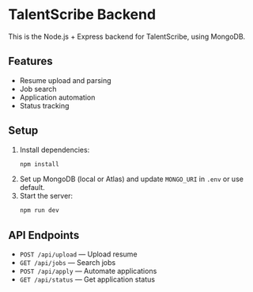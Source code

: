 # TalentScribe Backend

This is the Node.js + Express backend for TalentScribe, using MongoDB.

## Features
- Resume upload and parsing
- Job search
- Application automation
- Status tracking

## Setup
1. Install dependencies:
   ```sh
   npm install
   ```
2. Set up MongoDB (local or Atlas) and update `MONGO_URI` in `.env` or use default.
3. Start the server:
   ```sh
   npm run dev
   ```

## API Endpoints
- `POST /api/upload` — Upload resume
- `GET /api/jobs` — Search jobs
- `POST /api/apply` — Automate applications
- `GET /api/status` — Get application status
